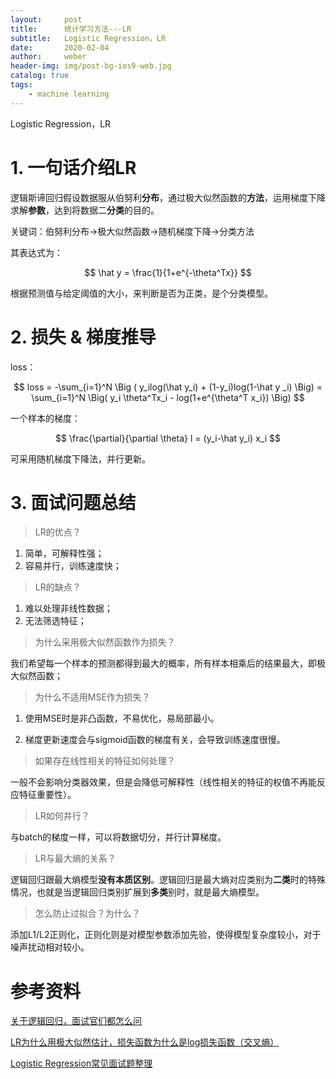 ```yaml
---
layout:     post
title:      统计学习方法---LR
subtitle:   Logistic Regression，LR
date:       2020-02-04
author:     weber
header-img: img/post-bg-ios9-web.jpg
catalog: true
tags:
    - machine learning
---
```


Logistic Regression，LR

# 1. 一句话介绍LR

逻辑斯谛回归假设数据服从伯努利**分布**，通过极大似然函数的**方法**，运用梯度下降求解**参数**，达到将数据二**分类**的目的。

关键词：伯努利分布->极大似然函数->随机梯度下降->分类方法

其表达式为：

$$
\hat y = \frac{1}{1+e^{-\theta^Tx}}
$$

根据预测值与给定阈值的大小，来判断是否为正类，是个分类模型。

# 2. 损失 & 梯度推导

loss：

$$
loss = -\sum_{i=1}^N \Big ( y_ilog(\hat y_i) + (1-y_i)log(1-\hat y _i) \Big) = \sum_{i=1}^N \Big( y_i \theta^Tx_i - log(1+e^{\theta^T x_i}) \Big)
$$

一个样本的梯度：

$$
\frac{\partial}{\partial \theta} l = (y_i-\hat y_i) x_i
$$

可采用随机梯度下降法，并行更新。

# 3. 面试问题总结

> LR的优点？

1. 简单，可解释性强；
2. 容易并行，训练速度快；

> LR的缺点？

1. 难以处理非线性数据；
2. 无法筛选特征；

> 为什么采用极大似然函数作为损失？

我们希望每一个样本的预测都得到最大的概率，所有样本相乘后的结果最大，即极大似然函数；

> 为什么不适用MSE作为损失？

1. 使用MSE时是非凸函数，不易优化，易局部最小。

2. 梯度更新速度会与sigmoid函数的梯度有关，会导致训练速度很慢。

> 如果存在线性相关的特征如何处理？

一般不会影响分类器效果，但是会降低可解释性（线性相关的特征的权值不再能反应特征重要性）。

> LR如何并行？

与batch的梯度一样，可以将数据切分，并行计算梯度。

> LR与最大熵的关系？

逻辑回归跟最大熵模型**没有本质区别**。逻辑回归是最大熵对应类别为**二类**时的特殊情况，也就是当逻辑回归类别扩展到**多类**别时，就是最大熵模型。

> 怎么防止过拟合？为什么？

添加L1/L2正则化，正则化则是对模型参数添加先验，使得模型复杂度较小，对于噪声扰动相对较小。

# 参考资料

[关于逻辑回归，面试官们都怎么问](https://mp.weixin.qq.com/s/Mdn9yiT20oFhyuFLyd6YnA)

[LR为什么用极大似然估计，损失函数为什么是log损失函数（交叉熵）](https://www.jianshu.com/p/cb60d5296a11)

[Logistic Regression常见面试题整理](https://zhuanlan.zhihu.com/p/34670728)

